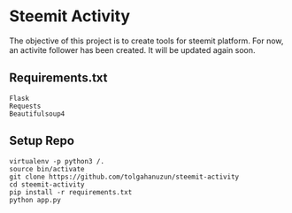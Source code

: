 # Steemit Activity
The objective of this project is to create tools for steemit platform. For now, an activite follower has been created. It will be updated again soon.


## Requirements.txt
    Flask
    Requests
    Beautifulsoup4

## Setup Repo
```
virtualenv -p python3 /.
source bin/activate
git clone https://github.com/tolgahanuzun/steemit-activity
cd steemit-activity
pip install -r requirements.txt
python app.py
```
